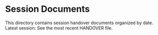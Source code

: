 # Session Documents

This directory contains session handover documents organized by date.
Latest session: See the most recent HANDOVER file.
